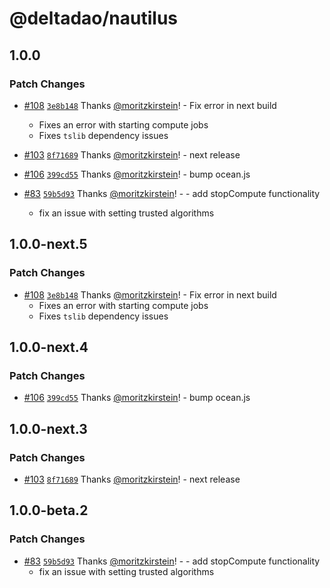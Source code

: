 # @deltadao/nautilus

## 1.0.0

### Patch Changes

- [#108](https://github.com/deltaDAO/nautilus/pull/108) [`3e8b148`](https://github.com/deltaDAO/nautilus/commit/3e8b1484fa5656a0a46fc818ca118dfda32786fc) Thanks [@moritzkirstein](https://github.com/moritzkirstein)! - Fix error in next build

  - Fixes an error with starting compute jobs
  - Fixes `tslib` dependency issues

- [#103](https://github.com/deltaDAO/nautilus/pull/103) [`8f71689`](https://github.com/deltaDAO/nautilus/commit/8f71689b3cd4fa02502e01adddfe309afecdf5d2) Thanks [@moritzkirstein](https://github.com/moritzkirstein)! - next release

- [#106](https://github.com/deltaDAO/nautilus/pull/106) [`399cd55`](https://github.com/deltaDAO/nautilus/commit/399cd55ead131534f0165ef01f698553cb26290d) Thanks [@moritzkirstein](https://github.com/moritzkirstein)! - bump ocean.js

- [#83](https://github.com/deltaDAO/nautilus/pull/83) [`59b5d93`](https://github.com/deltaDAO/nautilus/commit/59b5d9348ca75300523c9857eba1f99abe441c01) Thanks [@moritzkirstein](https://github.com/moritzkirstein)! - - add stopCompute functionality
  - fix an issue with setting trusted algorithms

## 1.0.0-next.5

### Patch Changes

- [#108](https://github.com/deltaDAO/nautilus/pull/108) [`3e8b148`](https://github.com/deltaDAO/nautilus/commit/3e8b1484fa5656a0a46fc818ca118dfda32786fc) Thanks [@moritzkirstein](https://github.com/moritzkirstein)! - Fix error in next build
  - Fixes an error with starting compute jobs
  - Fixes `tslib` dependency issues

## 1.0.0-next.4

### Patch Changes

- [#106](https://github.com/deltaDAO/nautilus/pull/106) [`399cd55`](https://github.com/deltaDAO/nautilus/commit/399cd55ead131534f0165ef01f698553cb26290d) Thanks [@moritzkirstein](https://github.com/moritzkirstein)! - bump ocean.js

## 1.0.0-next.3

### Patch Changes

- [#103](https://github.com/deltaDAO/nautilus/pull/103) [`8f71689`](https://github.com/deltaDAO/nautilus/commit/8f71689b3cd4fa02502e01adddfe309afecdf5d2) Thanks [@moritzkirstein](https://github.com/moritzkirstein)! - next release

## 1.0.0-beta.2

### Patch Changes

- [#83](https://github.com/deltaDAO/nautilus/pull/83) [`59b5d93`](https://github.com/deltaDAO/nautilus/commit/59b5d9348ca75300523c9857eba1f99abe441c01) Thanks [@moritzkirstein](https://github.com/moritzkirstein)! - - add stopCompute functionality
  - fix an issue with setting trusted algorithms
